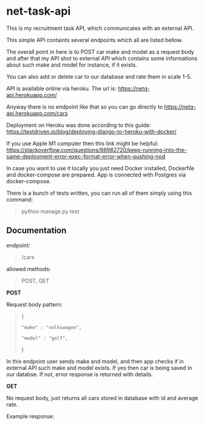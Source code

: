 # net-task-api
This is my recruitment task API, which communicates  with an external API.

This simple API containts several endpoints which all are listed bellow. 

The overall point in here is to POST car make and model as a request body and after that my API shot to external API which contains some informations about such make and model
for instance, if it exists.

You can also add or delete car to our database and rate them in scale 1-5.

API is available online via heroku. The url is: https://netg-api.herokuapp.com/

Anyway there is no endpoint like that so you can go directly to https://netg-api.herokuapp.com/cars

Deployment on Heroku was done according to this guide: https://testdriven.io/blog/deploying-django-to-heroku-with-docker/

If you use Apple M1 computer then this link might be helpful: https://stackoverflow.com/questions/66982720/keep-running-into-the-same-deployment-error-exec-format-error-when-pushing-nod

In case you want to use it locally you just need Docker installed, Dockerfile and docker-compose are prepared. App is connected with Postgres via docker-compose. 

There is a bunch of tests written, you can run all of them simply using this command:
> python manage.py test

## Documentation 
endpoint: 
>/cars

allowed methods: 
>POST, GET

**POST**

Request body pattern:
> {
>
>     "make" : "volkswagen",
>
>     "model" : "golf",
>
>}

In this endpoint user sends make and model, and then app checks if in external API such make and model exists. If yes then car is being saved in our databse.
If not, error response is returned with details.

**GET**
 
No request body, just returns all cars stored in database with id and average rate.

Example response:
